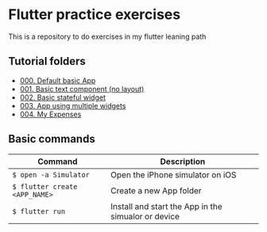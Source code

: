 # Flutter practice exercises

This is a repository to do exercises in my flutter leaning path

## Tutorial folders
- [000. Default basic App](000_basic_default_app/basic_default_app/README.md)
- [001. Basic text component (no layout)](001_basic_text_without_layout/README.md)
- [002. Basic stateful widget](002_basic_stateful_widget/README.md)
- [003. App using multiple widgets](003_test1_multi-widget/README.md)
- [004. My Expenses](004_my-expenses/README.md)

## Basic commands
| Command                       | Description                                            |
| ----------------------------- | ------------------------------------------------------ |
| `$ open -a Simulator`         | Open the iPhone simulator on iOS                       |
| `$ flutter create <APP_NAME>` | Create a new App folder                                |
| `$ flutter run`               | Install and start the App in the simualor or device    |